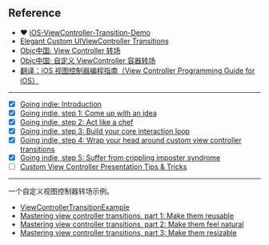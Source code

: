 ## Reference

* :heart: [iOS-ViewController-Transition-Demo](https://github.com/seedante/iOS-ViewController-Transition-Demo)
* [Elegant Custom UIViewController Transitions](https://www.swiftkickmobile.com/elegant-custom-uiviewcontroller-transitioning-uiviewcontrollertransitioningdelegate-uiviewcontrolleranimatedtransitioning/)
* [Objc中国: View Controller 转场](https://objccn.io/issue-5-3/)
* [Objc中国: 自定义 ViewController 容器转场](https://objccn.io/issue-12-3/)
* [翻译：iOS 视图控制器编程指南（View Controller Programming Guide for iOS）](https://www.jianshu.com/p/82043c17b712)

---

* [x] [Going indie: Introduction](https://danielgauthier.me/2020/01/26/indie-intro.html)
* [x] [Going indie, step 1: Come up with an idea](https://danielgauthier.me/2020/01/27/indie-1.html)
* [x] [Going indie, step 2: Act like a chef](https://danielgauthier.me/2020/02/03/indie-2.html)
* [x] [Going indie, step 3: Build your core interaction loop](https://danielgauthier.me/2020/02/11/indie-3.html)
* [x] [Going indie, step 4: Wrap your head around custom view controller transitions](https://danielgauthier.me/2020/02/19/indie-4.html)
* [x] [Going indie, step 5: Suffer from crippling imposter syndrome](https://danielgauthier.me/imposter-syndrome/)
* [ ] [Custom View Controller Presentation Tips & Tricks](https://kylebashour.com/posts/custom-view-controller-presentation-tips)

---


一个自定义视图控制器转场示例。

* [ViewControllerTransitionExample](https://github.com/danielmgauthier/ViewControllerTransitionExample)
* [Mastering view controller transitions, part 1: Make them reusable](https://danielgauthier.me//2020/02/24/vctransitions1.html)
* [Mastering view controller transitions, part 2: Make them feel natural](https://danielgauthier.me//2020/02/27/vctransitions2.html)
* [Mastering view controller transitions, part 3: Make them resizable](https://danielgauthier.me//2020/03/03/vctransitions3.html)